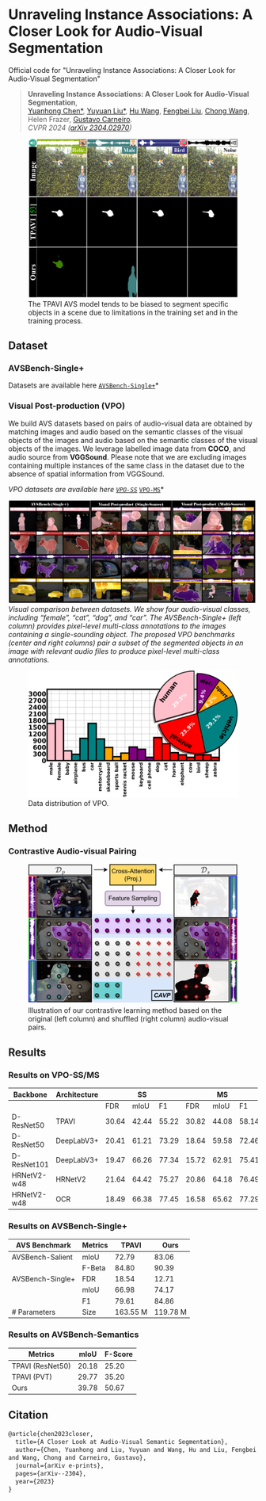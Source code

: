 # Unraveling Instance Associations: A Closer Look for Audio-Visual Segmentation
Official code for "Unraveling Instance Associations: A Closer Look for Audio-Visual Segmentation"

> **Unraveling Instance Associations: A Closer Look for Audio-Visual Segmentation**,<br />
> [Yuanhong Chen*](https://scholar.google.com/citations?user=PiWKAx0AAAAJ&hl=en&oi=ao), [Yuyuan Liu*](https://scholar.google.com/citations?user=SibDXFQAAAAJ&hl=zh-CN), [Hu Wang](https://huwang01.github.io/), [Fengbei Liu](https://fbladl.github.io/), [Chong Wang](https://scholar.google.com/citations?user=IWcTej4AAAAJ&hl=en&oi=ao), Helen Frazer, [Gustavo Carneiro](https://www.surrey.ac.uk/people/gustavo-carneiro).            
> *CVPR 2024 ([arXiv 2304.02970](https://arxiv.org/abs/2304.02970))*


<figure>
    <img src="./figs/avs_bench-motivation-1.png" width="500"/>
    <figcaption>The TPAVI AVS model tends to be biased to segment specific objects in a scene due to limitations in the training set and in the training process.</figcaption>
</figure>

## Dataset
### AVSBench-Single+
Datasets are available here [`AVSBench-Single+`]()*

### Visual Post-production (VPO)
We build AVS datasets based on pairs of audio-visual data are obtained by matching images and audio based on the semantic classes
of the visual objects of the images and audio based on the semantic classes of the visual objects of the images. We leverage labelled image data from **COCO**, and audio source from **VGGSound**. Please note that we are excluding images containing multiple instances of the same class in the dataset due to the absence of spatial information from VGGSound.

*VPO datasets are available here [`VPO-SS`](https://drive.google.com/file/d/1gMIoWFDyXXknH7SxniggVxPTyugEnhjl/view?usp=drive_link)*
[`VPO-MS`](https://drive.google.com/file/d/1Qk_SDqWuUzUQ5KZjOBk9wy7_L4y24qqF/view?usp=drive_link)*

![vpo](./figs/dataset_final-1.png)
*Visual comparison between datasets. We show four audio-visual classes, including “female”, “cat”, “dog”, and “car”. The AVSBench-Single+ (left column) provides pixel-level multi-class annotations to the images containing a single-sounding object. The proposed VPO benchmarks (center and right columns) pair a subset of the segmented objects in an
image with relevant audio files to produce pixel-level multi-class annotations.*

<figure>
    <img src="./figs/multi+pie-1.png" width="500"/>
    <figcaption>Data distribution of VPO.</figcaption>
</figure>



## Method
### Contrastive Audio-visual Pairing
<figure>
    <img src="./figs/avs_bench-ctr-1.png" width="500"/>
    <figcaption>Illustration of our contrastive learning method based on the original (left column) and shuffled (right column) audio-visual pairs.</figcaption>
</figure>

## Results

### Results on VPO-SS/MS
| Backbone    | Architecture |       | SS |       |       |MS |        |
|-------------|--------------|-------|---------------------|-------|-------|--------------------|--------|
|             |              | FDR   | mIoU                | F1    | FDR   | mIoU               | F1     |
| D-ResNet50  | TPAVI        | 30.64 | 42.44               | 55.22 | 30.82 | 44.08              | 58.14  |
| D-ResNet50  | DeepLabV3+   | 20.41 | 61.21               | 73.29 | 18.64 | 59.58              | 72.46  |
| D-ResNet101 | DeepLabV3+   | 19.47 | 66.26               | 77.34 | 15.72 | 62.91              | 75.41  |
| HRNetV2-w48 | HRNetV2      | 21.64 | 64.42               | 75.27 | 20.86 | 64.18              | 76.49  |
| HRNetV2-w48 | OCR          | 18.49 | 66.38               | 77.45 | 16.58 | 65.62              | 77.29  |

### Results on AVSBench-Single+
| AVS Benchmark    | Metrics  | TPAVI    | Ours     |
|------------------|----------|----------|----------|
| AVSBench-Salient | mIoU     | 72.79    | 83.06    |
|                  | F-Beta   | 84.80    | 90.39    |
| AVSBench-Single+ | FDR      | 18.54    | 12.71    |
|                  | mIoU     | 66.98    | 74.17    |
|                  | F1       | 79.61    | 84.86    |
| # Parameters     | Size     | 163.55 M | 119.78 M |

### Results on AVSBench-Semantics
| Metrics          | mIoU  | F-Score |
|------------------|-------|---------|
| TPAVI (ResNet50) | 20.18 | 25.20   |
| TPAVI (PVT)      | 29.77 | 35.20   |
| Ours             | 39.78 | 50.67   |


## Citation
```
@article{chen2023closer,
  title={A Closer Look at Audio-Visual Semantic Segmentation},
  author={Chen, Yuanhong and Liu, Yuyuan and Wang, Hu and Liu, Fengbei and Wang, Chong and Carneiro, Gustavo},
  journal={arXiv e-prints},
  pages={arXiv--2304},
  year={2023}
}
```
